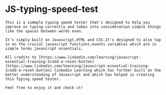 # JS-typing-speed-test
    This is a simmple typing speed tester that's designed to help you improve on typing correctly and takes into consideration simple things like the spaces between words even.

    It's simply built on Javascript,HTML and CSS.It's designed to also tap in on the crucial javascript functions,events variables which are in simple terms javascript essentials.

    All credits to [https://www.linkedin.com/learning/javascript-essential-training-3/add-a-reset-button](https://www.linkedin.com/learning/javascript-essential-training-3/add-a-reset-button) linkedin Learning which has further built on the better understanding of Javascript and which has helped in creating this Typing speed tester.

    Feel free to enjoy it and check it!


